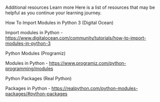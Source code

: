 Additional resources
Learn more
Here is a list of resources that may be helpful as you continue your learning journey.

How To Import Modules in Python 3 (Digital Ocean)

Import modules in Python - https://www.digitalocean.com/community/tutorials/how-to-import-modules-in-python-3

Python Modules (Programiz)

Modules in Python - https://www.programiz.com/python-programming/modules

Python Packages (Real Python)

Packages in Python - https://realpython.com/python-modules-packages/#python-packages